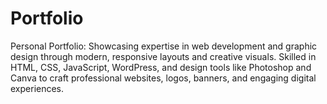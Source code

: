 # Portfolio
Personal Portfolio: Showcasing expertise in web development and graphic design through modern, responsive layouts and creative visuals. Skilled in HTML, CSS, JavaScript, WordPress, and design tools like Photoshop and Canva to craft professional websites, logos, banners, and engaging digital experiences.
